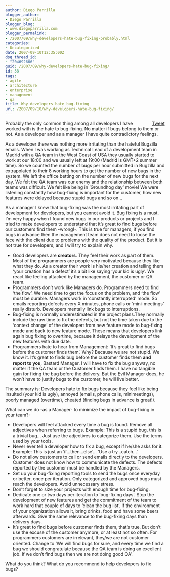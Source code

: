 ```yaml
---
author: Diego Parrilla
blogger_author:
- Diego Parrilla
blogger_blog:
- www.diegoparrilla.com
blogger_permalink:
- /2007/09/why-developers-hate-bug-fixing-probably.html
categories:
- Uncategorized
date: 2007-09-10T12:35:00Z
dsq_thread_id:
- "204692666"
guid: /2007/09/why-developers-hate-bug-fixing/
id: 38
tags:
- agile
- architecture
- enterprise
- management
- qa
title: Why developers hate bug-fixing
url: /2007/09/10/why-developers-hate-bug-fixing/
---
```


<div style="float: right; margin-left: 10px;">
  <a href="https://twitter.com/share" class="twitter-share-button" data-via="nubeblog" data-hashtags="agile,architecture,enterprise,management,qa" data-count="vertical" data-url="/2007/09/10/why-developers-hate-bug-fixing/">Tweet</a>
</div>

Probably the only common thing among all developers I have worked with is the hate to bug-fixing. No matter if bugs belong to them or not. As a developer and as a manager I have quite contradictory feelings.

As a developer there was nothing more irritating than the hateful <span class="blsp-spelling-error" id="SPELLING_ERROR_0">Bugzilla</span> emails. When I was working as Technical Lead of a development team in Madrid with a <span class="blsp-spelling-error" id="SPELLING_ERROR_1">QA</span> team in the West Coast of USA they usually started to work at our 18:00 and we usually left at 19:00 (Madrid is GMT+2 summer time). So we counted the number of bugs per hour submitted in <span class="blsp-spelling-error" id="SPELLING_ERROR_2">Bugzilla</span> and extrapolated to their 8 working hours to get the number of new bugs in the system. We left the office betting on the number of new bugs for the next day. We felt the <span class="blsp-spelling-error" id="SPELLING_ERROR_3">QA</span> team was our enemy and the relationship between both teams was difficult. We felt like being in &#8216;Groundhog day&#8217; movie! We were listening constantly how bug-fixing is important for the customer, how new features were delayed because stupid bugs and so on&#8230;

As a manager I knew that bug-fixing was the most irritating part of development for developers, but you cannot avoid it. Bug fixing is a must. I&#8217;m very happy when I found new bugs in our products or projects and I tried to make developers to understand that it&#8217;s great to find bugs before our customers find them -wrong!-. This is true for managers, if you find bugs in advance then the management team does not need to loose the face with the client due to problems with the quality of the product. But it is not true for developers, and I will try to explain why. 

  * Good developers are **creators**. They feel their work as part of them. Most of the programmers are people very motivated because they like what they do. As a creator their work is his/her creation and telling them &#8216;your creation has a defect&#8217; it&#8217;s a bit like saying &#8216;your kid is ugly&#8217;. We react like feeling attacked by the management, the customer or <span class="blsp-spelling-error" id="SPELLING_ERROR_4">QA</span> team.
  * Programmers don&#8217;t work like Managers do. Programmers need to find &#8216;the flow&#8217;. We need time to get the focus on the problem, and &#8216;the flow&#8217; must be durable. Managers work in &#8216;constantly interrupted&#8217; mode. So emails reporting defects every X minutes, phone calls or &#8216;mini-meetings&#8217; really disturb. Developers mentally link bugs to interruptions.
  * Bug-fixing is normally underestimated in the project plans.They normally include the raw time to fix the defects, but not the time taken due to the &#8216;context change&#8217; of the developer: from new feature mode to bug-fixing mode and back to new feature mode. These means that developers link again bug fixing to overtime, because it delays the development of the new features with due date.
  * Programmers hate to hear from Management: &#8216;It&#8217;s great to find bugs before the customer finds them&#8217;. Why? Because we are not stupid. We know it. It&#8217;s great to finds bug before the customer finds them **and report to you**, Bastard Manager. I will have to fix the bug anyway, no matter if the <span class="blsp-spelling-error" id="SPELLING_ERROR_5">QA</span> team or the Customer finds them. I have no tangible gain for fixing the bug before the delivery. But the Evil Manager does, he won&#8217;t have to justify bugs to the customer, he will live better.

The summary is: Developers hate to fix bugs because they feel like being insulted (your kid is ugly), annoyed (emails, phone calls, <span class="blsp-spelling-error" id="SPELLING_ERROR_6">minimeetings</span>), poorly managed (overtime), cheated (finding bugs in advance is great!).

What can we do -as a Manager- to minimize the impact of bug-fixing in your team?: 

  * Developers will feel attacked every time a bug is found. Remove all adjectives when referring to bugs. Example: This is a stupid bug, this is a trivial bug&#8230; Just use the adjectives to categorize them. Use the terms used by your tools.
  * Never ever tell a developer how to fix a bug, except if he/she asks for it. Example: This is just an &#8216;if&#8230;then&#8230;else&#8217;&#8230; &#8216;Use a try&#8230;catch&#8230;&#8217;.
  * Do not allow customers to call or send emails directly to the developers. Customer does not know how to communicate the defects. The defects reported by the customer must be handled by the Managers.
  * Set up your bug-fixing reporting tools to send the bugs once everyday or better, once per iteration. Only categorized and approved bugs must reach the developers. Avoid unnecessary stress.
  * Don&#8217;t forget to size your projects with enough time for bug-fixing.
  * Dedicate one or two days per iteration to &#8216;bug-fixing days&#8217;. Stop the development of new features and get the commitment of the team to work hard that couple of days to &#8216;clean the bug list&#8217;. If the environment of your organization allows it, bring drinks, food and have some beers afterwards. Give the same relevance to the bug-fixing days than delivery days.
  * It&#8217;s great to find bugs before customer finds them, that&#8217;s true. But don&#8217;t use the excuse of the customer anymore, or at least not so often. For programmers customers are irrelevant, they/we are not customer oriented. Change to &#8216;We will find bugs for sure, and every time we find a bug we should congratulate because the <span class="blsp-spelling-error" id="SPELLING_ERROR_7">QA</span> team is doing an excellent job. If we don&#8217;t find bugs then we are not doing good <span class="blsp-spelling-error" id="SPELLING_ERROR_8">QA</span>&#8216;.

What do you think? What do you recommend to help developers to fix bugs?
